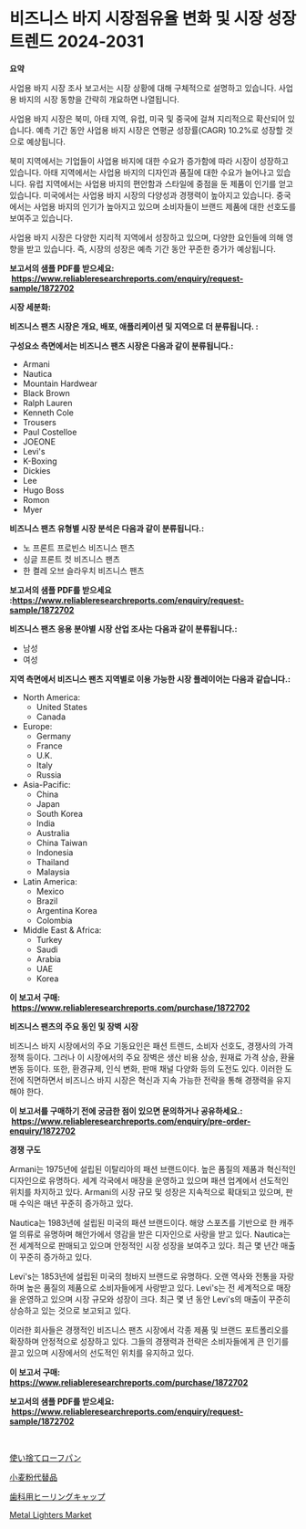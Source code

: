 <p><h1>비즈니스 바지 시장점유율 변화 및 시장 성장 트렌드 2024-2031</h1></p><p><strong>요약</strong></p>
<p><p>사업용 바지 시장 조사 보고서는 시장 상황에 대해 구체적으로 설명하고 있습니다. 사업용 바지의 시장 동향을 간략히 개요하면 나열됩니다.</p><p>사업용 바지 시장은 북미, 아태 지역, 유럽, 미국 및 중국에 걸쳐 지리적으로 확산되어 있습니다. 예측 기간 동안 사업용 바지 시장은 연평균 성장률(CAGR) 10.2%로 성장할 것으로 예상됩니다.</p><p>북미 지역에서는 기업들이 사업용 바지에 대한 수요가 증가함에 따라 시장이 성장하고 있습니다. 아태 지역에서는 사업용 바지의 디자인과 품질에 대한 수요가 늘어나고 있습니다. 유럽 지역에서는 사업용 바지의 편안함과 스타일에 중점을 둔 제품이 인기를 얻고 있습니다. 미국에서는 사업용 바지 시장의 다양성과 경쟁력이 높아지고 있습니다. 중국에서는 사업용 바지의 인기가 높아지고 있으며 소비자들이 브랜드 제품에 대한 선호도를 보여주고 있습니다.</p><p>사업용 바지 시장은 다양한 지리적 지역에서 성장하고 있으며, 다양한 요인들에 의해 영향을 받고 있습니다. 즉, 시장의 성장은 예측 기간 동안 꾸준한 증가가 예상됩니다.</p></p>
<p><strong>보고서의 샘플 PDF를 받으세요: &nbsp;<a href="https://www.reliableresearchreports.com/enquiry/request-sample/1872702">https://www.reliableresearchreports.com/enquiry/request-sample/1872702</a></strong></p>
<p><strong>시장 세분화:</strong></p>
<p><strong> 비즈니스 팬츠 시장은 개요, 배포, 애플리케이션 및 지역으로 더 분류됩니다. :</strong></p>
<p><strong>구성요소 측면에서는 비즈니스 팬츠 시장은 다음과 같이 분류됩니다.:</strong></p>
<p><ul><li>Armani</li><li>Nautica</li><li>Mountain Hardwear</li><li>Black Brown</li><li>Ralph Lauren</li><li>Kenneth Cole</li><li>Trousers</li><li>Paul Costelloe</li><li>JOEONE</li><li>Levi's</li><li>K-Boxing</li><li>Dickies</li><li>Lee</li><li>Hugo Boss</li><li>Romon</li><li>Myer</li></ul></p>
<p><strong> 비즈니스 팬츠 유형별 시장 분석은 다음과 같이 분류됩니다.:</strong></p>
<p><ul><li>노 프론트 프로빈스 비즈니스 팬츠</li><li>싱글 프론트 컷 비즈니스 팬츠</li><li>한 켤레 오브 슬라우치 비즈니스 팬츠</li></ul></p>
<p><strong>보고서의 샘플 PDF를 받으세요 :<a href="https://www.reliableresearchreports.com/enquiry/request-sample/1872702">https://www.reliableresearchreports.com/enquiry/request-sample/1872702</a></strong></p>
<p><strong> 비즈니스 팬츠 응용 분야별 시장 산업 조사는 다음과 같이 분류됩니다.:</strong></p>
<p><ul><li>남성</li><li>여성</li></ul></p>
<p><strong>지역 측면에서 비즈니스 팬츠 지역별로 이용 가능한 시장 플레이어는 다음과 같습니다.:</strong></p>
<p><ul>
    <li>
        North America:
        <ul>
            <li>United States</li>
            <li>Canada</li>
        </ul>
    </li>
    <li>
        Europe:
        <ul>
            <li>Germany</li>
            <li>France</li>
            <li>U.K.</li>
            <li>Italy</li>
            <li>Russia</li>
        </ul>
    </li>
    <li>
        Asia-Pacific:
        <ul>
            <li>China</li>
            <li>Japan</li>
            <li>South Korea</li>
            <li>India</li>
            <li>Australia</li>
            <li>China Taiwan</li>
            <li>Indonesia</li>
            <li>Thailand</li>
            <li>Malaysia</li>
        </ul>
    </li>
    <li>
        Latin America:
        <ul>
            <li>Mexico</li>
            <li>Brazil</li>
            <li>Argentina Korea</li>
            <li>Colombia</li>
        </ul>
    </li>
    <li>
        Middle East & Africa:
        <ul>
            <li>Turkey</li>
            <li>Saudi</li>
            <li>Arabia</li>
            <li>UAE</li>
            <li>Korea</li>
        </ul>
    </li>
    </ul></p>
<p><strong>이 보고서 구매: &nbsp;<a href="https://www.reliableresearchreports.com/purchase/1872702">https://www.reliableresearchreports.com/purchase/1872702</a></strong></p>
<p><strong>비즈니스 팬츠의 주요 동인 및 장벽 시장</strong></p>
<p><p>비즈니스 바지 시장에서의 주요 기동요인은 패션 트렌드, 소비자 선호도, 경쟁사의 가격 정책 등이다. 그러나 이 시장에서의 주요 장벽은 생산 비용 상승, 원재료 가격 상승, 환율 변동 등이다. 또한, 환경규제, 인식 변화, 판매 채널 다양화 등의 도전도 있다. 이러한 도전에 직면하면서 비즈니스 바지 시장은 혁신과 지속 가능한 전략을 통해 경쟁력을 유지해야 한다.</p></p>
<p><strong>이 보고서를 구매하기 전에 궁금한 점이 있으면 문의하거나 공유하세요.: &nbsp;<a href="https://www.reliableresearchreports.com/enquiry/pre-order-enquiry/1872702">https://www.reliableresearchreports.com/enquiry/pre-order-enquiry/1872702</a></strong></p>
<p><strong>경쟁 구도</strong></p>
<p><p>Armani는 1975년에 설립된 이탈리아의 패션 브랜드이다. 높은 품질의 제품과 혁신적인 디자인으로 유명하다. 세계 각국에서 매장을 운영하고 있으며 패션 업계에서 선도적인 위치를 차지하고 있다. Armani의 시장 규모 및 성장은 지속적으로 확대되고 있으며, 판매 수익은 매년 꾸준히 증가하고 있다.</p><p>Nautica는 1983년에 설립된 미국의 패션 브랜드이다. 해양 스포츠를 기반으로 한 캐주얼 의류로 유명하며 해안가에서 영감을 받은 디자인으로 사랑을 받고 있다. Nautica는 전 세계적으로 판매되고 있으며 안정적인 시장 성장을 보여주고 있다. 최근 몇 년간 매출이 꾸준히 증가하고 있다.</p><p>Levi's는 1853년에 설립된 미국의 청바지 브랜드로 유명하다. 오랜 역사와 전통을 자랑하며 높은 품질의 제품으로 소비자들에게 사랑받고 있다. Levi's는 전 세계적으로 매장을 운영하고 있으며 시장 규모와 성장이 크다. 최근 몇 년 동안 Levi's의 매출이 꾸준히 상승하고 있는 것으로 보고되고 있다.</p><p>이러한 회사들은 경쟁적인 비즈니스 팬츠 시장에서 각종 제품 및 브랜드 포트폴리오를 확장하며 안정적으로 성장하고 있다. 그들의 경쟁력과 전략은 소비자들에게 큰 인기를 끌고 있으며 시장에서의 선도적인 위치를 유지하고 있다.</p></p>
<p><strong>이 보고서 구매: &nbsp; <a href="https://www.reliableresearchreports.com/purchase/1872702">https://www.reliableresearchreports.com/purchase/1872702</a></strong></p>
<p><strong>보고서의 샘플 PDF를 받으세요: &nbsp;<a href="https://www.reliableresearchreports.com/enquiry/request-sample/1872702">https://www.reliableresearchreports.com/enquiry/request-sample/1872702</a></strong><strong></strong></p>
<p>&nbsp;</p>
<p><p><a href="https://github.com/bevdtkn4419963/Market-Research-Report-List-1/blob/main/19003252731.md">使い捨てローフパン</a></p><p><a href="https://medium.com/@alyle7648/%E5%B0%8F%E9%BA%A6%E7%B2%89%E3%81%AE%E4%BB%A3%E6%9B%BF%E5%93%81%E5%B8%82%E5%A0%B4%E3%81%AE%E5%88%86%E6%9E%90-%E3%82%B0%E3%83%AD%E3%83%BC%E3%83%90%E3%83%AB%E7%94%A3%E6%A5%AD%E3%81%AE%E8%A6%96%E7%82%B9%E3%81%A8%E4%BA%88%E6%B8%AC-2024%E5%B9%B4%E3%81%8B%E3%82%892031%E5%B9%B4%E3%81%BE%E3%81%A7-7a4e3b2b4d0e">小麦粉代替品</a></p><p><a href="https://medium.com/@dm15982023/%E6%AD%AF%E7%A7%91%E3%83%92%E3%83%BC%E3%83%AA%E3%83%B3%E3%82%B0%E3%82%AD%E3%83%A3%E3%83%83%E3%83%97%E5%B8%82%E5%A0%B4%E5%B1%95%E6%9C%9B-%E6%A5%AD%E7%95%8C%E3%81%AE%E6%A6%82%E8%A6%81%E3%81%A8%E4%BA%88%E6%B8%AC-2024%E5%B9%B4%E3%81%8B%E3%82%892031%E5%B9%B4-21579c23efd0">歯科用ヒーリングキャップ</a></p><p><a href="https://github.com/seekum/Market-Research-Report-List-1/blob/main/metal-lighters-market.md">Metal Lighters Market</a></p></p>